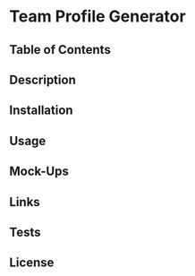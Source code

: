 # Team Profile Generator

## Table of Contents 

## Description 

## Installation

## Usage

## Mock-Ups

## Links

## Tests

## License